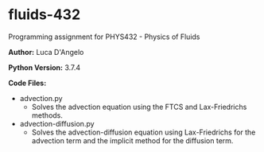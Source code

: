 # fluids-432
Programming assignment for PHYS432 - Physics of Fluids

**Author:** Luca D'Angelo

**Python Version:** 3.7.4

**Code Files:** 
   - advection.py
     - Solves the advection equation using the FTCS and Lax-Friedrichs methods.
   - advection-diffusion.py
     - Solves the advection-diffusion equation using Lax-Friedrichs for the advection term and the implicit method for the diffusion term.

